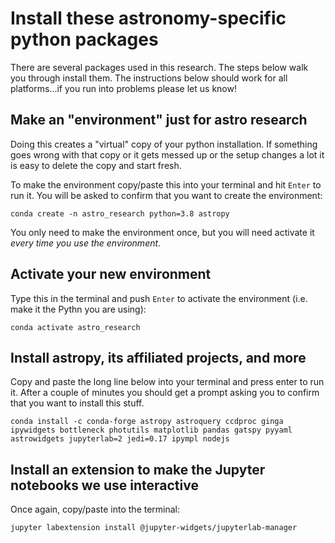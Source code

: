 # Install these astronomy-specific python packages

There are several packages used in this research. The steps below walk you through install them. The instructions below should work for all platforms...if you run into problems please let us know!

## Make an "environment" just for astro research 

Doing this creates a "virtual" copy of your python installation. If something goes wrong with that copy or it gets messed up or the setup changes a lot it is easy to delete the copy and start fresh.

To make the environment copy/paste this into your terminal and hit `Enter` to run it. You will be asked to confirm that you want to create the environment:

```
conda create -n astro_research python=3.8 astropy
```

You only need to make the environment once, but you will need activate it *every time you use the environment*.

## Activate your new environment 

Type this in the terminal and push `Enter` to activate the environment (i.e. make it the Pythn you are using):

```
conda activate astro_research
```

## Install astropy, its affiliated projects, and more

Copy and paste the long line below into your terminal and press enter to run it. After a couple of minutes you should get a prompt asking you to confirm that you want to install this stuff.

```
conda install -c conda-forge astropy astroquery ccdproc ginga ipywidgets bottleneck photutils matplotlib pandas gatspy pyyaml astrowidgets jupyterlab=2 jedi=0.17 ipympl nodejs
```

## Install an extension to make the Jupyter notebooks we use interactive

Once again, copy/paste into the terminal:

```
jupyter labextension install @jupyter-widgets/jupyterlab-manager
```
